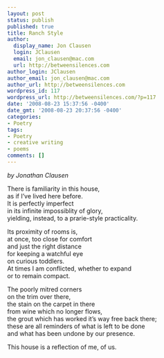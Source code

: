 ```yaml
---
layout: post
status: publish
published: true
title: Ranch Style
author:
  display_name: Jon Clausen
  login: JClausen
  email: jon_clausen@mac.com
  url: http://betweensilences.com
author_login: JClausen
author_email: jon_clausen@mac.com
author_url: http://betweensilences.com
wordpress_id: 117
wordpress_url: http://betweensilences.com/?p=117
date: '2008-08-23 15:37:56 -0400'
date_gmt: '2008-08-23 20:37:56 -0400'
categories:
- Poetry
tags:
- Poetry
- creative writing
- poems
comments: []
---
```

<p><em>by Jonathan Clausen</em></p>
<p>There is familiarity in this house,<br />
as if I’ve lived here before.<br />
It is perfectly imperfect<br />
in its infinite impossiblity of glory,<br />
yielding, instead, to a prarie-style practicality.</p>
<p>Its proximity of rooms is,<br />
at once, too close for comfort<br />
and just the right distance<br />
for keeping a watchful eye<br />
on curious toddlers.<br />
At times I am conflicted, whether to expand<br />
or to remain compact.</p>
<p>The poorly mitred corners<br />
on the trim over there,<br />
the stain on the carpet in there<br />
from wine which no longer flows,<br />
the grout which has worked it’s way free back there;<br />
these are all reminders of what is left to be done<br />
and what has been undone by our presence.</p>
<p>This house is a reflection of me, of us.</p>
